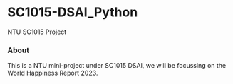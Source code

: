 # SC1015-DSAI_Python
NTU SC1015 Project

### About
This is a NTU mini-project under SC1015 DSAI, we will be focussing on the World Happiness Report 2023.
